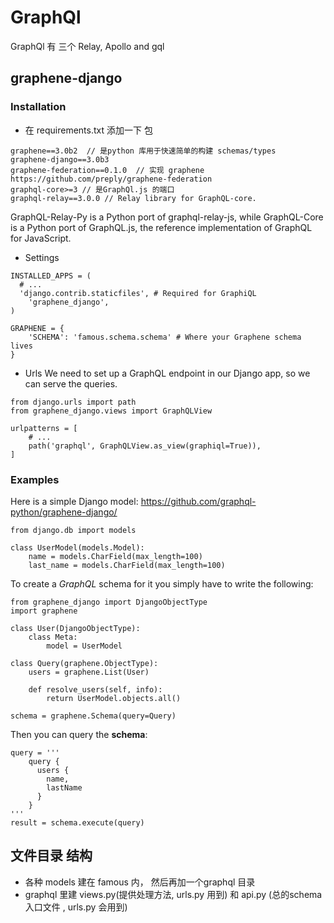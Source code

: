 # GraphQl
  GraphQl 有 三个 Relay, Apollo and gql
##  graphene-django 

### Installation 
* 在 requirements.txt 添加一下 包
```
graphene==3.0b2  // 是python 库用于快速简单的构建 schemas/types
graphene-django==3.0b3
graphene-federation==0.1.0  // 实现 graphene  https://github.com/preply/graphene-federation
graphql-core>=3 // 是GraphQl.js 的端口
graphql-relay==3.0.0 // Relay library for GraphQL-core.
```
GraphQL-Relay-Py is a Python port of graphql-relay-js, while GraphQL-Core is a Python port of GraphQL.js, the reference implementation of GraphQL for JavaScript.

*  Settings
  ```
  INSTALLED_APPS = (
    # ...
    'django.contrib.staticfiles', # Required for GraphiQL
      'graphene_django',
  )

  GRAPHENE = {
      'SCHEMA': 'famous.schema.schema' # Where your Graphene schema lives
  }
  ```
* Urls
We need to set up a GraphQL endpoint in our Django app, so we can serve the queries.
```
from django.urls import path
from graphene_django.views import GraphQLView

urlpatterns = [
    # ...
    path('graphql', GraphQLView.as_view(graphiql=True)),
]
```
### Examples 
Here is a simple Django model:
https://github.com/graphql-python/graphene-django/

```
from django.db import models

class UserModel(models.Model):
    name = models.CharField(max_length=100)
    last_name = models.CharField(max_length=100)
```

To create a *GraphQL* schema for it you simply have to write the following:

```
from graphene_django import DjangoObjectType
import graphene

class User(DjangoObjectType):
    class Meta:
        model = UserModel

class Query(graphene.ObjectType):
    users = graphene.List(User)

    def resolve_users(self, info):
        return UserModel.objects.all()

schema = graphene.Schema(query=Query)
```
Then you can query the __schema__:

```
query = '''
    query {
      users {
        name,
        lastName
      }
    }
'''
result = schema.execute(query)
```

##  文件目录 结构

* 各种 models 建在  famous 内， 然后再加一个graphql 目录
* graphql 里建 views.py(提供处理方法, urls.py 用到) 和 api.py (总的schema入口文件
, urls.py 会用到)
